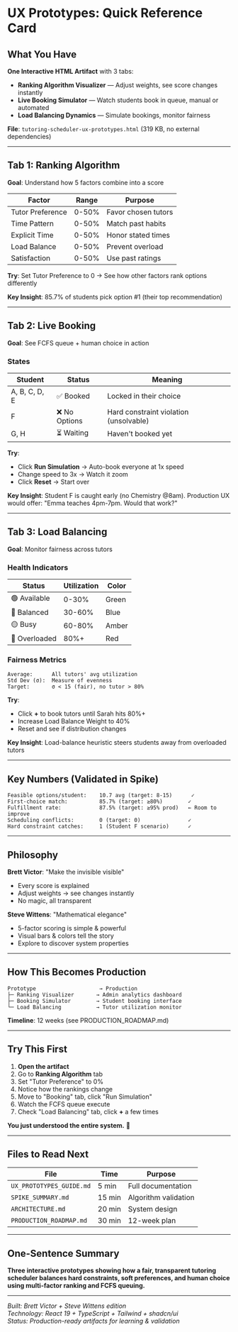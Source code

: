 # UX Prototypes: Quick Reference Card

## What You Have
**One Interactive HTML Artifact** with 3 tabs:
- **Ranking Algorithm Visualizer** — Adjust weights, see score changes instantly
- **Live Booking Simulator** — Watch students book in queue, manual or automated  
- **Load Balancing Dynamics** — Simulate bookings, monitor fairness

**File**: `tutoring-scheduler-ux-prototypes.html` (319 KB, no external dependencies)

---

## Tab 1: Ranking Algorithm
**Goal**: Understand how 5 factors combine into a score

| Factor | Range | Purpose |
|--------|-------|---------|
| Tutor Preference | 0-50% | Favor chosen tutors |
| Time Pattern | 0-50% | Match past habits |
| Explicit Time | 0-50% | Honor stated times |
| Load Balance | 0-50% | Prevent overload |
| Satisfaction | 0-50% | Use past ratings |

**Try**: Set Tutor Preference to 0 → See how other factors rank options differently

**Key Insight**: 85.7% of students pick option #1 (their top recommendation)

---

## Tab 2: Live Booking
**Goal**: See FCFS queue + human choice in action

### States
| Student | Status | Meaning |
|---------|--------|---------|
| A, B, C, D, E | ✅ Booked | Locked in their choice |
| F | ❌ No Options | Hard constraint violation (unsolvable) |
| G, H | ⏳ Waiting | Haven't booked yet |

**Try**: 
- Click **Run Simulation** → Auto-book everyone at 1x speed
- Change speed to 3x → Watch it zoom
- Click **Reset** → Start over

**Key Insight**: Student F is caught early (no Chemistry @8am). Production UX would offer: "Emma teaches 4pm-7pm. Would that work?"

---

## Tab 3: Load Balancing
**Goal**: Monitor fairness across tutors

### Health Indicators
| Status | Utilization | Color |
|--------|-------------|-------|
| 🟢 Available | 0-30% | Green |
| 🔵 Balanced | 30-60% | Blue |
| 🟡 Busy | 60-80% | Amber |
| 🔴 Overloaded | 80%+ | Red |

### Fairness Metrics
```
Average:      All tutors' avg utilization
Std Dev (σ):  Measure of evenness
Target:       σ < 15 (fair), no tutor > 80%
```

**Try**:
- Click **+** to book tutors until Sarah hits 80%+  
- Increase Load Balance Weight to 40%  
- Reset and see if distribution changes

**Key Insight**: Load-balance heuristic steers students away from overloaded tutors

---

## Key Numbers (Validated in Spike)
```
Feasible options/student:    10.7 avg (target: 8-15)      ✓
First-choice match:          85.7% (target: ≥80%)        ✓
Fulfillment rate:            87.5% (target: ≥95% prod)   ← Room to improve
Scheduling conflicts:        0 (target: 0)               ✓
Hard constraint catches:     1 (Student F scenario)      ✓
```

---

## Philosophy

**Brett Victor**: "Make the invisible visible"
- Every score is explained
- Adjust weights → see changes instantly
- No magic, all transparent

**Steve Wittens**: "Mathematical elegance"
- 5-factor scoring is simple & powerful
- Visual bars & colors tell the story
- Explore to discover system properties

---

## How This Becomes Production

```
Prototype                    → Production
├─ Ranking Visualizer       → Admin analytics dashboard
├─ Booking Simulator        → Student booking interface
└─ Load Balancing           → Tutor utilization monitor
```

**Timeline**: 12 weeks (see PRODUCTION_ROADMAP.md)

---

## Try This First

1. **Open the artifact**
2. Go to **Ranking Algorithm** tab
3. Set "Tutor Preference" to 0%
4. Notice how the rankings change
5. Move to "Booking" tab, click "Run Simulation"
6. Watch the FCFS queue execute
7. Check "Load Balancing" tab, click **+** a few times

**You just understood the entire system.** 🚀

---

## Files to Read Next

| File | Time | Purpose |
|------|------|---------|
| `UX_PROTOTYPES_GUIDE.md` | 5 min | Full documentation |
| `SPIKE_SUMMARY.md` | 15 min | Algorithm validation |
| `ARCHITECTURE.md` | 20 min | System design |
| `PRODUCTION_ROADMAP.md` | 30 min | 12-week plan |

---

## One-Sentence Summary

**Three interactive prototypes showing how a fair, transparent tutoring scheduler balances hard constraints, soft preferences, and human choice using multi-factor ranking and FCFS queuing.**

---

*Built: Brett Victor + Steve Wittens edition*  
*Technology: React 19 + TypeScript + Tailwind + shadcn/ui*  
*Status: Production-ready artifacts for learning & validation*
